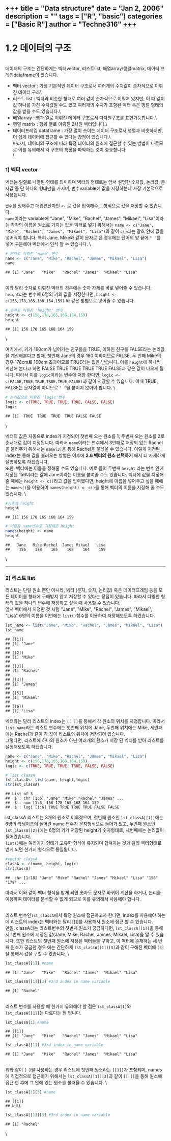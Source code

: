+++
title = "Data structure"
date = "Jan 2, 2006"
description = ""
tags = ["R", "basic"]
categories = ["Basic R"]
author = "Techne316"
+++
---

# 1.2 데이터의 구조
\
데이터의 구조는 간단하게는 벡터vector, 리스트list, 배열array/행렬matrix, 데이터 프레임dataframe이 있습니다. 

* 벡터 vector : 가장 기본적인 데이터 구조로서 여러개의 수치값이 순차적으로 이뤄진 데이터 구조\
* 리스트 list : 벡터와 비슷한 형태로 여러 값이 순차적으로 이뤄져 있지만, 이 때 값이 값 하나를 가진 수치값일 수도 있고 여러개의 수치가 포함된 벡터 혹은 행렬 형태의 값을 받을 수도 있습니다.\
* 배열array : 행과 열로 이뤄진 데이터 구조로서 다차원구조를 표현가능합니다.\
* 행렬 matrix : 행과 열로 이뤄진 2차원 벡터입니다.\
* 데이터프레임 dataframe : 가장 많이 쓰이는 데이터 구조로서 행렬과 비슷하지만, 더 쉽게 데이터에 접근할 수 있다는 장점이 있습니다.\ 
\
따라서, 데이터의 구조에 따라 특정 데이터의 원소에 접근할 수 있는 방법이 다르므로 이를 유의해서 각 구조의 특징을 파악하는 것이 중요합니다.
\
\


### 1) 벡터 vector
벡터는 일렬로 나열된 형태를 의미하며 벡터의 형태로는 앞서 설명한 숫자값, 논리값, 문자값 중 단 하나의 형태만을 가지며, 변수variable에 값을 저장하는데 가장 기본적으로 사용됩니다. 

`변수`를 정해주고 대입연산자인 `<-` 로 값을 입력해주는 형식으로 값을 저장할 수 있습니다.
\
`name`이라는 variable에 "Jane", "Mike", "Rachel", "James", "Mikael", "Lisa"이라는 각각의 이름을 원소로 가지는 값을 벡터로 넣기 위해서는 `name <- c("Jane", "Mike", "Rachel", "James", "Mikael", "Lisa")`와 같이 `c()`라는 괄호 안에 값을 넣어줘야 합니다. 특히 Jane, Mike와 같이 문자로 된 경우에는 단어의 양 끝에 `" "`를 넣어 구분해야 벡터에서 인식 할 수 있습니다. 
\


```r
# 문자로 이뤄진 'name' 변수
name <- c("Jane", "Mike", "Rachel", "James", "Mikael", "Lisa")
name
```


```
## [1] "Jane"   "Mike"   "Rachel" "James"  "Mikael" "Lisa"
```


\
이와 달리 숫자로 이뤄진 벡터의 경우에는 숫자 자체를 바로 넣어줄 수 있습니다.  `height`라는 변수에 6명의 키의 값을 저장한다면,  `height <- c(156,178,165,168,164,159)` 와 같은 방법으로 넣어줄 수 있습니다.  



```r
# 숫자로 이뤄진 'height' 변수
height <- c(156,178,165,168,164,159)
height
```


```
## [1] 156 178 165 168 164 159
```
\


여기에서, 키가 160cm가 넘어가는 친구들을 TRUE, 이하인 친구를 FALSE라는 논리값을 계산해본다고 할때, 첫번째 Jane의 경우 160 이하이므로 FALSE, 두 번째 Mike의 경우 178cm로 160cm 초과이므로 TRUE라는 값을 받습니다. 이를 `height`에 하나씩 계산해 본다고 하면 FALSE  TRUE  TRUE  TRUE  TRUE FALSE과 같은 값이 나오게 됩니다. 따라서 이를 `logic`이라는 변수에 저장 한다면, `logic <- c(FALSE,TRUE,TRUE,TRUE,TRUE,FALSE)`과 같이 저장할 수 있습니다. 이때 TRUE, FALSE는 문자열이 아니므로 `" "`을 붙이지 않아야 합니다. 
\


```r
# 논리값으로 이뤄진 'logic'변수
logic <- c(TRUE, TRUE, TRUE, TRUE, FALSE, FALSE)
logic
```


```
## [1]  TRUE  TRUE  TRUE  TRUE FALSE FALSE
```
\

벡터의 값은 자동으로 index가 지정되어 첫번째 오는 원소를 1, 두번째 오는 원소를 2로 순서대로 값이 지정됩니다. 따라서 `name`이라는 변수에서 3번째로 저장되 있는 Rachel을 불러주기 위해서는 `name[3]`을 통해 Rachel을 불러올 수 있습니다. 이렇게 지정된 index는 통해 값을 불러오는 방법은 이후에 **2.6 벡터의 원소 선택하기** 에서 더 자세하게 설명하도록 하겠습니다. 
\
또한, 벡터에는 이름을 정해줄 수도 있습니다. 예로 들어 두번째 `height` 라는 변수 안에 저장된 156이라는 값에 Jane이라는 이름을 붙여줄 수도 있습니다. 벡터에 값을 지정해 줄 때에는 `height <- c()`라고 값을 입력했다면, height에 이름을 넣어주고 싶을 때에는 `names()`을 이용하여 `names(height) <- c()`을 통해 벡터의 이름을 지정해 줄 수도 있습니다.
\


```r
#기존의 height
height
```

```
## [1] 156 178 165 168 164 159
```

```r
# 이름을 name변수로 지정해준 height
names(height) <- name
height
```

```
##   Jane   Mike Rachel  James Mikael   Lisa 
##    156    178    165    168    164    159
```
\


---------
  



### 2) 리스트 list


리스트는 단일 원소 뿐만 아니라, 벡터 (문자, 숫자, 논리값) 혹은 데이터프레임 등을 모든 데이터를 형태에 구애받지 않고 저장할 수 있다는 장점이 있습니다. 따라서 다양한 형태의 값을 하나의 변수에 저장하고 싶을 때 사용할 수 있습니다.
\
앞서 벡터에서 지정한 것 처럼 "Jane", "Mike", "Rachel", "James", "Mikael", "Lisa" 6명의 이름을 이번에는 `list()`함수를 이용하여 저장해보도록 하겠습니다.

```r
lst_name <- list("Jane", "Mike", "Rachel", "James", "Mikael", "Lisa")
lst_name
```

```
## [[1]]
## [1] "Jane"
## 
## [[2]]
## [1] "Mike"
## 
## [[3]]
## [1] "Rachel"
## 
## [[4]]
## [1] "James"
## 
## [[5]]
## [1] "Mikael"
## 
## [[6]]
## [1] "Lisa"
```
벡터와는 달리 리스트의 index는 `[[ ]]`를 통해서 각 원소의 위치를 지정합니다. 따라서 `list_name`라는 리스트 변수에는  첫번째 위치에 Jane, 두번째 위치에는 Mike, 세번째에는 Rachel과 같이 각 값이 리스트의 위치에 저장되어 있습니다. 
\
그렇다면, 리스트에 하나의 원소가 아닌 여러개의 원소가 저장 된 벡터를 받아 리스트를 설정해보도록 하겠습니다.

```r
name <- c("Jane", "Mike", "Rachel", "James", "Mikael", "Lisa")
height <- c(156,178,165,168,164,159)
logic <- c(TRUE, TRUE, TRUE, TRUE, FALSE, FALSE)

# list classA
lst_classA<- list(name, height,logic)
str(lst_classA)
```

```
## List of 3
##  $ : chr [1:6] "Jane" "Mike" "Rachel" "James" ...
##  $ : num [1:6] 156 178 165 168 164 159
##  $ : logi [1:6] TRUE TRUE TRUE TRUE FALSE FALSE
```
lst_classA 리스트는 3개의 원소로 이루졌으며, 첫번째 원소인 `lst_classA[[1]]`에는 6명의 학생이름이 들어간 name 변수가 문자형식으로 들어가 있고, 두번째 원소인 `lst_classA[[2]]`에는 6명의 키가 저장된 height가 숫자형태로, 세번째에는 논리값이 들어갔습니다.
\
`list()`에는 여러가지 형태가 고유한 형식이 유지되며 합쳐지는 것과 달리 벡터형태로 받게 되면 한가지 형식으로 통일됩니다.

```r
#vector classA
classA <- c(name, height, logic)
str(classA)
```

```
##  chr [1:18] "Jane" "Mike" "Rachel" "James" "Mikael" "Lisa" "156" "178" ...
```
따라서 이와 같이 벡터 형식을 받게 되면 숫자도 문자로 바뀌어 계산을 하거나, 논리를 이용하여 데이터를 분석할 수 없게 되므로 이를 유의해서 사용해야 합니다.

\
리스트 변수인`lst_classA`에서 특정 원소에 접근하고자 한다면, index를 사용해야 하는데 리스트의 index는 벡터와는 달리 [[]]를 사용해서 원소에 접근 할 수 있습니다. 
\
만일, classA라는 리스트변수의 첫번째 원소가 궁금하다면, `lst_classA[[1]]`을 통해서 1번째 원소에 저장된 값(Jane, Mike, Rachel, James, Mikael, Lisa)을 알 수 있습니다. 또한 리스트의 첫번째 원소에 저장된 벡터들을 구하고, 이 벡터에 존재하는 세 번째 원소가 궁금한 경우 에는 간단하게 `lst_classA[[1]][3]`과 같이 구해진 벡터에 `[3]`을 통해서 값을 구할 수 있습니다. 
\

```r
lst_classA[[1]] #name
```

```
## [1] "Jane"   "Mike"   "Rachel" "James"  "Mikael" "Lisa"
```

```r
lst_classA[[1]][3] #3rd index in name variable
```

```
## [1] "Rachel"
```
\
리스트 변수를 사용할 때 한가지 유의해야 할 점은 `lst_classA[1]`와 `lst_classA[[1]]`는 다르다는 점 입니다. 

```r
lst_classA[1] #name
```

```
## [[1]]
## [1] "Jane"   "Mike"   "Rachel" "James"  "Mikael" "Lisa"
```

```r
lst_classA[[1]] #3rd index in name variable
```

```
## [1] "Jane"   "Mike"   "Rachel" "James"  "Mikael" "Lisa"
```
\
위와 같이 `[ ]`을 사용하는 경우 리스트에 첫번째 원소라는 `[[1]]`가 포함되며, names에 직접적으로 접근하기 위해서는 `lst_classA[[1]][3]`과 같이 `[[ ]]`을 통해 원소에 접근 한 후에 그 안에 있는 원소를 불러올 수 있습니다.
\

```r
lst_classA[1][3] #name
```

```
## [[1]]
## NULL
```

```r
lst_classA[[1]][3] #3rd index in name variable
```

```
## [1] "Rachel"
```
\

